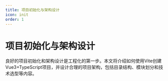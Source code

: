 ```yaml
---
title: 项目初始化与架构设计
icon: init
order: 1
---
```


# 项目初始化与架构设计

良好的项目初始化和架构设计是工程化的第一步。本文将介绍如何使用Vite创建Vue3+TypeScript项目，并设计合理的项目架构，包括目录结构、模块划分和技术选型等内容。
